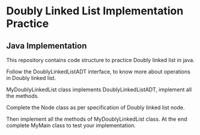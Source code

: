 # Doubly Linked List Implementation Practice
## Java Implementation
This repository contains code structure to practice Doubly linked list in java.

Follow the DoublyLinkedListADT interface, to know more about operations in Doubly linked list.

MyDoublyLinkedList class implements DoublyLinkedListADT, implement all the methods.

Complete the Node class as per specification of Doubly linked list node.

Then implement all the methods of MyDoublyLinkedList class. At the end complete MyMain class to test your implementation.